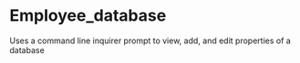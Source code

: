 # Employee_database
Uses a command line inquirer prompt to view, add, and edit properties of a database
